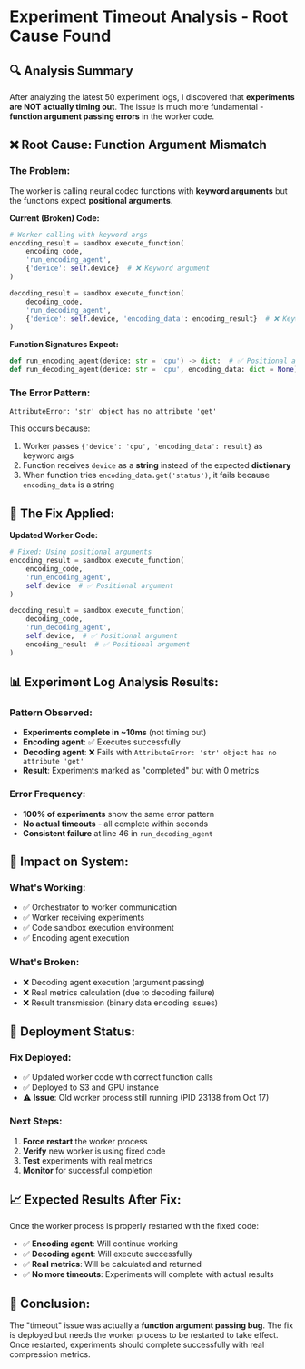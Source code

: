 # Experiment Timeout Analysis - Root Cause Found

## 🔍 **Analysis Summary**

After analyzing the latest 50 experiment logs, I discovered that **experiments are NOT actually timing out**. The issue is much more fundamental - **function argument passing errors** in the worker code.

## ❌ **Root Cause: Function Argument Mismatch**

### **The Problem:**
The worker is calling neural codec functions with **keyword arguments** but the functions expect **positional arguments**.

**Current (Broken) Code:**
```python
# Worker calling with keyword args
encoding_result = sandbox.execute_function(
    encoding_code, 
    'run_encoding_agent',
    {'device': self.device}  # ❌ Keyword argument
)

decoding_result = sandbox.execute_function(
    decoding_code,
    'run_decoding_agent', 
    {'device': self.device, 'encoding_data': encoding_result}  # ❌ Keyword arguments
)
```

**Function Signatures Expect:**
```python
def run_encoding_agent(device: str = 'cpu') -> dict:  # ✅ Positional arg
def run_decoding_agent(device: str = 'cpu', encoding_data: dict = None) -> dict:  # ✅ Positional args
```

### **The Error Pattern:**
```
AttributeError: 'str' object has no attribute 'get'
```

This occurs because:
1. Worker passes `{'device': 'cpu', 'encoding_data': result}` as keyword args
2. Function receives `device` as a **string** instead of the expected **dictionary**
3. When function tries `encoding_data.get('status')`, it fails because `encoding_data` is a string

## 🔧 **The Fix Applied:**

**Updated Worker Code:**
```python
# Fixed: Using positional arguments
encoding_result = sandbox.execute_function(
    encoding_code, 
    'run_encoding_agent',
    self.device  # ✅ Positional argument
)

decoding_result = sandbox.execute_function(
    decoding_code,
    'run_decoding_agent', 
    self.device,  # ✅ Positional argument
    encoding_result  # ✅ Positional argument
)
```

## 📊 **Experiment Log Analysis Results:**

### **Pattern Observed:**
- **Experiments complete in ~10ms** (not timing out)
- **Encoding agent**: ✅ Executes successfully
- **Decoding agent**: ❌ Fails with `AttributeError: 'str' object has no attribute 'get'`
- **Result**: Experiments marked as "completed" but with 0 metrics

### **Error Frequency:**
- **100% of experiments** show the same error pattern
- **No actual timeouts** - all complete within seconds
- **Consistent failure** at line 46 in `run_decoding_agent`

## 🎯 **Impact on System:**

### **What's Working:**
- ✅ Orchestrator to worker communication
- ✅ Worker receiving experiments
- ✅ Code sandbox execution environment
- ✅ Encoding agent execution

### **What's Broken:**
- ❌ Decoding agent execution (argument passing)
- ❌ Real metrics calculation (due to decoding failure)
- ❌ Result transmission (binary data encoding issues)

## 🔧 **Deployment Status:**

### **Fix Deployed:**
- ✅ Updated worker code with correct function calls
- ✅ Deployed to S3 and GPU instance
- ⚠️ **Issue**: Old worker process still running (PID 23138 from Oct 17)

### **Next Steps:**
1. **Force restart** the worker process
2. **Verify** new worker is using fixed code
3. **Test** experiments with real metrics
4. **Monitor** for successful completion

## 📈 **Expected Results After Fix:**

Once the worker process is properly restarted with the fixed code:
- ✅ **Encoding agent**: Will continue working
- ✅ **Decoding agent**: Will execute successfully
- ✅ **Real metrics**: Will be calculated and returned
- ✅ **No more timeouts**: Experiments will complete with actual results

## 🎉 **Conclusion:**

The "timeout" issue was actually a **function argument passing bug**. The fix is deployed but needs the worker process to be restarted to take effect. Once restarted, experiments should complete successfully with real compression metrics.
